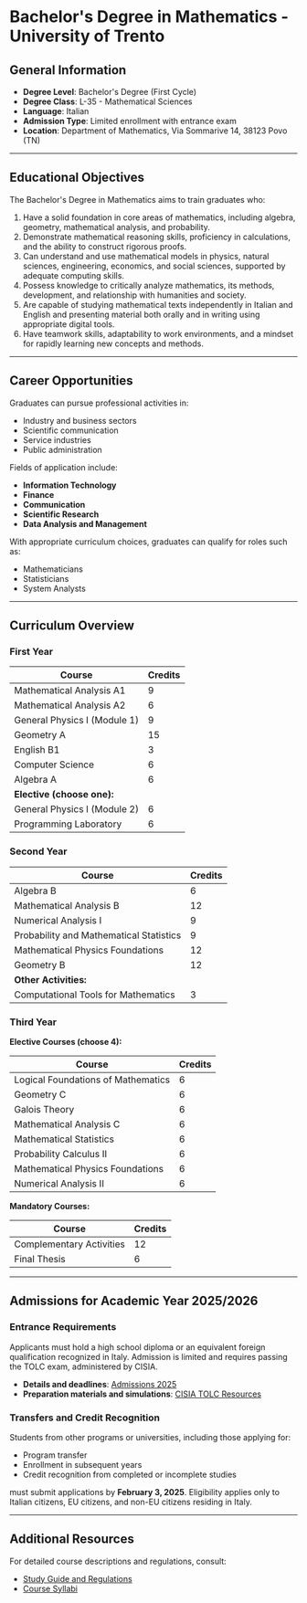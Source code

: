 # Bachelor's Degree in Mathematics - University of Trento

## General Information

- **Degree Level**: Bachelor's Degree (First Cycle)
- **Degree Class**: L-35 - Mathematical Sciences
- **Language**: Italian
- **Admission Type**: Limited enrollment with entrance exam
- **Location**: Department of Mathematics, Via Sommarive 14, 38123 Povo (TN)

---

## Educational Objectives

The Bachelor's Degree in Mathematics aims to train graduates who:

1. Have a solid foundation in core areas of mathematics, including algebra, geometry, mathematical analysis, and probability.
2. Demonstrate mathematical reasoning skills, proficiency in calculations, and the ability to construct rigorous proofs.
3. Can understand and use mathematical models in physics, natural sciences, engineering, economics, and social sciences, supported by adequate computing skills.
4. Possess knowledge to critically analyze mathematics, its methods, development, and relationship with humanities and society.
5. Are capable of studying mathematical texts independently in Italian and English and presenting material both orally and in writing using appropriate digital tools.
6. Have teamwork skills, adaptability to work environments, and a mindset for rapidly learning new concepts and methods.

---

## Career Opportunities

Graduates can pursue professional activities in:

- Industry and business sectors
- Scientific communication
- Service industries
- Public administration

Fields of application include:

- **Information Technology**
- **Finance**
- **Communication**
- **Scientific Research**
- **Data Analysis and Management**

With appropriate curriculum choices, graduates can qualify for roles such as:

- Mathematicians
- Statisticians
- System Analysts

---

## Curriculum Overview

### First Year

| Course                                | Credits |
|---------------------------------------|---------|
| Mathematical Analysis A1              | 9       |
| Mathematical Analysis A2              | 6       |
| General Physics I (Module 1)          | 9       |
| Geometry A                            | 15      |
| English B1                            | 3       |
| Computer Science                      | 6       |
| Algebra A                             | 6       |
| **Elective (choose one):**            |         |
| General Physics I (Module 2)          | 6       |
| Programming Laboratory                | 6       |

### Second Year

| Course                                | Credits |
|---------------------------------------|---------|
| Algebra B                             | 6       |
| Mathematical Analysis B               | 12      |
| Numerical Analysis I                  | 9       |
| Probability and Mathematical Statistics| 9       |
| Mathematical Physics Foundations      | 12      |
| Geometry B                            | 12      |
| **Other Activities:**                 |         |
| Computational Tools for Mathematics   | 3       |

### Third Year

**Elective Courses (choose 4):**

| Course                                | Credits |
|---------------------------------------|---------|
| Logical Foundations of Mathematics    | 6       |
| Geometry C                            | 6       |
| Galois Theory                         | 6       |
| Mathematical Analysis C               | 6       |
| Mathematical Statistics               | 6       |
| Probability Calculus II               | 6       |
| Mathematical Physics Foundations      | 6       |
| Numerical Analysis II                 | 6       |

**Mandatory Courses:**

| Course                                | Credits |
|---------------------------------------|---------|
| Complementary Activities              | 12      |
| Final Thesis                          | 6       |

---

## Admissions for Academic Year 2025/2026

### Entrance Requirements

Applicants must hold a high school diploma or an equivalent foreign qualification recognized in Italy. Admission is limited and requires passing the TOLC exam, administered by CISIA.

- **Details and deadlines**: [Admissions 2025](https://www.unitn.it/ammissioni-2025)
- **Preparation materials and simulations**: [CISIA TOLC Resources](https://www.cisiaonline.it/area-tematica-tolc-cisia/tolc-esercitazioni-e-simulazioni/)

### Transfers and Credit Recognition

Students from other programs or universities, including those applying for:

- Program transfer
- Enrollment in subsequent years
- Credit recognition from completed or incomplete studies

must submit applications by **February 3, 2025**. Eligibility applies only to Italian citizens, EU citizens, and non-EU citizens residing in Italy.

---

## Additional Resources

For detailed course descriptions and regulations, consult:

- [Study Guide and Regulations](https://offertaformativa.unitn.it/it/l/matematica/regolamenti-e-manifesti)
- [Course Syllabi](https://www.esse3.unitn.it/Guide/PaginaRicercaInse.do)